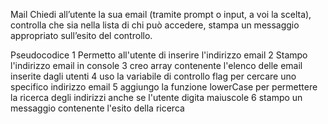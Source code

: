 Mail
Chiedi all’utente la sua email (tramite prompt o input, a voi la scelta),
controlla che sia nella lista di chi può accedere,
stampa un messaggio appropriato sull’esito del controllo.


Pseudocodice
1 Permetto all'utente di inserire l'indirizzo email
2 Stampo l'indirizzo email in console
3 creo array contenente l'elenco delle email inserite dagli utenti
4 uso la variabile di controllo flag per cercare uno specifico indirizzo email
5 aggiungo la funzione lowerCase per permettere la ricerca degli indirizzi anche se l'utente digita maiuscole
6 stampo un messaggio contenente l'esito della ricerca